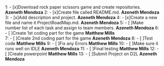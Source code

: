 1: - [x]Download rock paper scissors game and create repositories. **Azeneth Mendoza** 
2: - [x]Create file called README.md. **Azeneth Mendoza**
3: - [x]Add description and project. **Azeneth Mendoza** 
4: - [x]Create a new file and name it ProjectRoadMap.md. **Azeneth Mendoza** 
5: - [ ]Make number list of each task and assign to team members. **Azeneth Mendoza**
6: - [ ]Create 1st coding part for the game **Matthew Mills**  
7: - [ ]Create 2nd coding part for the game **Azeneth Mendoza** 
8: - [ ]Test code **Matthew Mills** 
9: - [ ]Fix any Errors **Matthew Mills** 
10: - [ ]Make sure it runs well on IDLE **Azeneth Mendoza** 
11: - [ ]Final testing **Matthew Mills** 
12: - [ ]Create powerpoint **Matthew Mills** 
13: - [ ]Submit Project on D2L **Azeneth Mendoza** 
